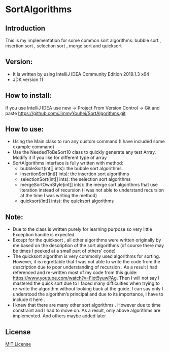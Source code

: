 # SortAlgorithms
##  Introduction 
This is my implementation for some common sort algorithms: bubble sort , insertion sort , selection sort , merge sort and quicksort
##	Version: 
-	It is written by using IntelliJ IDEA Community Edition 2019.1.3 x64
-	JDK version 11
##	How to install:
If you use IntelliJ IDEA use new -> Project From Version Control -> Git and paste https://github.com/JimmyYouhei/SortAlgorithms.git
##	How to use: 
-	Using the Main class to run any custom command (I have included some example command)
-	Use the NeededToBeSort10 class to quickly generate any test Array. Modify it if you like for different type of array 
-	SortAlgorithms interface is fully written with method: 
    -	bubbleSort(int[] ints): the bubble sort algorithms
    -	insertionSort(int[] ints): the insertion sort algorithms
    -	selectionSort(int[] ints): the selection sort algorithms
    -	mergeSortOwnStyle(int[] ints): the merge sort algorithms that use iteration instead of recursion (I was not able to understand recursion at the time I was writing the method)
    -	quicksort(int[] ints): the quicksort algorithms  
##	Note:
-	Due to the class is written purely for learning purpose so very little Exception handle is expected 
-	Except for the quicksort , all other algorithms were written originally by me based on the description of the sort algorithms (of course there may be times I peeked at a small part of others' code)
-	The quicksort algorithm is very commonly used algorithms for sorting. However, it is regrettable that I was not able to write the code from the description due to poor understanding of recursion . As a result I had referenced and re-written most of my code from this guide: https://www.youtube.com/watch?v=Fiot5yuwPAg. Then I will not say I mastered the quick sort due to I faced many difficulties when trying to re-write the algorithm without looking back at the guide. I can say only I understood the algorithm’s principal and due to its importance, I have to include it here .
-	I knew that there are many other sort algorithms . However due to time constraint and I had to move on. As a result, only above algorithms are implemented. And others maybe added later 

##	License 
[MIT License](https://github.com/JimmyYouhei/SortAlgorithms/blob/master/LICENSE)

